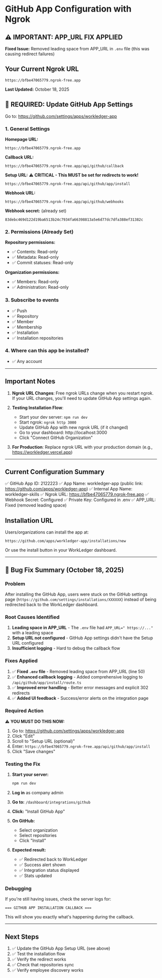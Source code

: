 # GitHub App Configuration with Ngrok

## ⚠️ IMPORTANT: APP_URL FIX APPLIED

**Fixed Issue:** Removed leading space from APP_URL in `.env` file (this was causing redirect failures)

## Your Current Ngrok URL
```
https://bfbe47065779.ngrok-free.app
```

**Last Updated:** October 18, 2025

## 🔧 REQUIRED: Update GitHub App Settings

Go to: https://github.com/settings/apps/workledger-app

### 1. General Settings

**Homepage URL:**
```
https://bfbe47065779.ngrok-free.app
```

**Callback URL:**
```
https://bfbe47065779.ngrok-free.app/api/github/callback
```

**Setup URL:** ⚠️ **CRITICAL - This MUST be set for redirects to work!**
```
https://bfbe47065779.ngrok-free.app/api/github/app/install
```

**Webhook URL:**
```
https://bfbe47065779.ngrok-free.app/api/github/webhooks
```

**Webhook secret:** (already set)
```
83debc469d122d19ba6513b24c7934fa66398813a5e6d77dc7dfa388ef31382c
```

### 2. Permissions (Already Set)

**Repository permissions:**
- ✅ Contents: Read-only
- ✅ Metadata: Read-only
- ✅ Commit statuses: Read-only

**Organization permissions:**
- ✅ Members: Read-only
- ✅ Administration: Read-only

### 3. Subscribe to events

- ✅ Push
- ✅ Repository
- ✅ Member
- ✅ Membership
- ✅ Installation
- ✅ Installation repositories

### 4. Where can this app be installed?
- ✅ Any account

---

## Important Notes

1. **Ngrok URL Changes**: Free ngrok URLs change when you restart ngrok. If your URL changes, you'll need to update GitHub App settings again.

2. **Testing Installation Flow**:
   - Start your dev server: `npm run dev`
   - Start ngrok: `ngrok http 3000`
   - Update GitHub App with new ngrok URL (if it changed)
   - Go to your dashboard: http://localhost:3000
   - Click "Connect GitHub Organization"

3. **For Production**: Replace ngrok URL with your production domain (e.g., https://workledger.vercel.app)

---

## Current Configuration Summary

✅ GitHub App ID: 2122223
✅ App Name: workledger-app (public link: https://github.com/apps/workledger-app)
✅ Internal App Name: workledger-skills
✅ Ngrok URL: https://bfbe47065779.ngrok-free.app
✅ Webhook Secret: Configured
✅ Private Key: Configured in .env
✅ APP_URL: Fixed (removed leading space)

## Installation URL

Users/organizations can install the app at:
```
https://github.com/apps/workledger-app/installations/new
```

Or use the install button in your WorkLedger dashboard.

---

## 🐛 Bug Fix Summary (October 18, 2025)

### Problem
After installing the GitHub App, users were stuck on the GitHub settings page (`https://github.com/settings/installations/XXXXXX`) instead of being redirected back to the WorkLedger dashboard.

### Root Causes Identified
1. **Leading space in APP_URL** - The `.env` file had `APP_URL=" https://..."` with a leading space
2. **Setup URL not configured** - GitHub App settings didn't have the Setup URL configured
3. **Insufficient logging** - Hard to debug the callback flow

### Fixes Applied
1. ✅ **Fixed `.env` file** - Removed leading space from APP_URL (line 50)
2. ✅ **Enhanced callback logging** - Added comprehensive logging to `/api/github/app/install/route.ts`
3. ✅ **Improved error handling** - Better error messages and explicit 302 redirects
4. ✅ **Added UI feedback** - Success/error alerts on the integration page

### Required Action
⚠️ **YOU MUST DO THIS NOW:**

1. Go to: https://github.com/settings/apps/workledger-app
2. Click "Edit"
3. Scroll to "Setup URL (optional)"
4. Enter: `https://bfbe47065779.ngrok-free.app/api/github/app/install`
5. Click "Save changes"

### Testing the Fix

1. **Start your server:**
   ```bash
   npm run dev
   ```

2. **Log in** as company admin

3. **Go to:** `/dashboard/integrations/github`

4. **Click:** "Install GitHub App"

5. **On GitHub:**
   - Select organization
   - Select repositories
   - Click "Install"

6. **Expected result:**
   - ✅ Redirected back to WorkLedger
   - ✅ Success alert shown
   - ✅ Integration status displayed
   - ✅ Stats updated

### Debugging

If you're still having issues, check the server logs for:
```
=== GITHUB APP INSTALLATION CALLBACK ===
```

This will show you exactly what's happening during the callback.

---

## Next Steps

1. ✅ Update the GitHub App Setup URL (see above)
2. ✅ Test the installation flow
3. ✅ Verify the redirect works
4. ✅ Check that repositories sync
5. ✅ Verify employee discovery works

